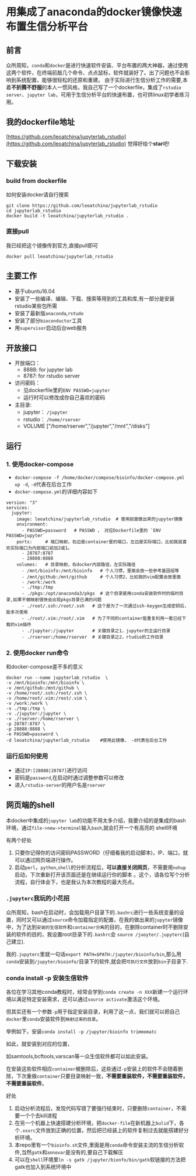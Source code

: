 # 用集成了anaconda的docker镜像快速布置生信分析平台

## 前言
众所周知，`conda`和`docker`是进行快速软件安装、平台布置的两大神器，通过使用这两个软件，在终端前敲几个命令、点点鼠标，软件就装好了。出了问题也不会影响到系统配置，能够很轻松的还原和重建。
由于实际进行生信分析工作的需要,本着**不折腾不舒服**的本人一惯风格，我自己写了一个dockerfile，集成了`rstudio server`、`jupyter lab`，可用于生信分析平台的快速布置，也可供linux初学者练习用。

## 我的dockerfile地址
[https://github.com/leoatchina/jupyterlab_rstudio](https://github.com/leoatchina/jupyterlab_rstudio)
觉得好给个**star**吧!

## 下载安装
### build from dockerfile
如何安装docker请自行搜索
```
git clone https://github.com/leoatchina/jupyterlab_rstudio
cd jupyterlab_rstudio
docker build -t leoatchina/jupyterlab_rstudio .
```

### 直接pull
我已经把这个镜像传到官方,直接pull即可
```
docker pull leoatchina/jupyterlab_rstudio
```

## 主要工作
- 基于ubuntu16.04
- 安装了一些编译、编辑、下载、搜索等用到的工具和库,有一部分是安装rstudio某些包所需
- 安装了最新版`anaconda`,`rstudo`
- 安装了部分`bioconductor`工具
- 用`supervisor`启动后台web服务

## 开放接口
- 开放端口：
  - 8888: for jupyter lab
  - 8787: for rstudio server
- 访问密码：
  - 见dockerfile里的`ENV PASSWD=jupyter`
  - 运行时可以修改成你自己喜欢的密码
- 主目录:
  - jupyter： `/jupyter`
  - rstudio： `/home/rserver`
  - VOLUME ["/home/rserver","/jupyter","/mnt","/disks"]

## 运行
### 1. 使用docker-compose
- `docker-compose -f /home/docker/compose/bioinfo/docker-compose.yml up -d`, `-d`代表在后台工作
- `docker-compose.yml`的详细内容如下
```
version: "3"
services:
  jupyter:
    image: leoatchina/jupyterlab_rstudio  # 使用前面做出来的jupyter镜像
    environment:
      - PASSWD=password   # PASSWD ， 对应Dockerfile里的 `ENV PASSWD=jupyter`
    ports:     # 端口映射，右边是container里的端口，左边是实际端口，比如我就喜欢实际端口为内部端口前加2或1。
      - 28787:8787
      - 28888:8888
    volumes:   # 目录映射，右docker内部路径，左实际路径
      - /mnt/bioinfo:/mnt/bioinfo   # 个人习惯，里面会放一些参考基因组等
      - /mnt/github:/mnt/github     # 个人习惯2，比如我的vim配置会放里面
      - /work:/work
      - ./tmp:/tmp
      - ./pkgs:/opt/anaconda3/pkgs  # 这个目录是用conda安装软件时的临时目录,如果不做映射很快会出现pkgs目录已满的问题
      - ./root/.ssh:/root/.ssh   # 这个是为了一次通过ssh-keygen生成密钥后，能多次使用
      - ./root/.vim:/root/.vim   # 为了不同的container能重复利用一套已经下载的vim插件
      - ./jupyter:/jupyter       # 关键目录之1，jupyter的主运行目录
      - ./rserver:/home/rserver  # 关键目录之2，rtudio的工作目录
```

### 2. 使用docker run命令
和docker-compose差不多的意义
```
docker run --name jupyterlab_rstudio  \
-v /mnt/bioinfo:/mnt/bioinfo \
-v /mnt/github:/mnt/github \
-v /home/root/.ssh:/root/.ssh \
-v /home/root/.vim:/root/.vim \
-v /work:/work \
-v ./tmp:/tmp \
-v ./jupyter:/jupyter \
-v ./rserver:/home/rserver \
-p 28787:8787 \
-p 28888:8888 \
-e PASSWD=password \
-d leoatchina/jupyterlab_rstudio    #使用此镜像， -d代表在后台工作
```

### 运行后如何使用
- 通过`IP:[28888|28787]`进行访问
- 密码是`password`,在启动时通过调整参数可以修改
- 进入`rstudio-server`的用户名是`rserver`

## 网页端的shell
本docker中集成的`jupyter lab`的功能不用太多介绍，我要介绍的是集成的bash环境，通过`file->new->terminal`输入`bash`,就会打开一个有高亮的 shell环境

有两个好处
1. 只要你记得你的访问密码PASSWORD（仔细看我的启动脚本)，IP、端口，就可以通过网页端进行操作。
2. 启动`perl`，`python`,`shell`的分析流程后，**可以直接关闭网页**，不需要用`nohup`启动，下次重新打开该页面还是在继续运行你的脚本 。这个，请各位写个分析流程，自行体会下，也是我认为本次教程的最大亮点。

### `.jupyterc`我玩的小花招
众所周知，bash在启动时，会加载用户目录下的`.bashrc`进行一些系统变量的设置，同时又可以通过`source`命令加载指定的配置，在我的做出来的`jupyter`镜像中，为了达到`安装的生信软件`和`container分离`的目的，在删除container时不删除安装的软件的目的，我设置root目录下的`.bashrc`会 `source /juoyter/.jupyterc`(自己建立).

我的`.jupyterc`里就一句话`export PATH=$PATH:/jupyter/bioinfo/bin`,那么用`conda`安装到`/jupyter/bioinfo/`目录下的软件,就会把`可执行文件`放到`bin`子目录下.

### conda install -p 安装生信软件
各位在学习其他conda教程时，经常会学到`conda create -n XXX`新建一个运行环境以满足特定安装需求，还可以通过`source activate`激活这个环境。

但其实还有一个参数`-p`用于指定安装目录，利用了这一点，我们就可以把自己`docker`里`conda`安装软件到`映射过来的目录`。

举例如下，安装`conda install -p /jupyter/bioinfo trimmomatc`

如此，就安装到对应的位置，

如samtools,bcftools,varscan等一众生信软件都可以如此安装。

在安装这些软件相应`container`被删除后，这些通过`-p`安装上的软件不会随着删除，下次重做`container`只要目录映射一致，**不需要重装软件，不需要重装软件，不需要重装软件**。

好处
1. 启动分析流程后，发现代码写错了要强行结束时，只要删除`container`，不需要一个个去kill进程
2. 在另一个机器上快速搭建分析环境，把`docker-file`在新机器上`bulid`下，各个`.xxxrc`文件放到正确的位置，然后把已经装上的软件复制过去就能搭建好分析环境。
3. 本repo里有一个`bioinfo.sh`文件,里面是用`conda`命令安装主流的生信分析软件,当然`gatk`和`annovar`是没有的,要自己下载解压
4. 可以在`shell`环境里`ln -s gatk /jupyter/bionfo/bin/gatk`软链接的方法把gatk也加入到系统环境中
